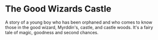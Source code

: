 The Good Wizards Castle 
=======

A story of a young boy who has been orphaned and who comes to know those in the good wizard, Myrddin's, castle, and castle woods. It's a fairy tale of magic, goodness and second chances.

